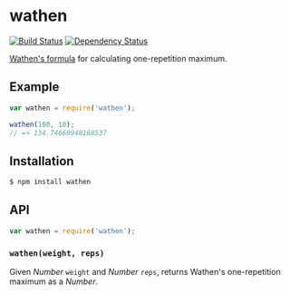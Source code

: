 # wathen

[![Build Status][travis-svg]][travis]
[![Dependency Status][gemnasium-svg]][gemnasium]

[Wathen's formula][1] for calculating one-repetition maximum.

## Example

``` javascript
var wathen = require('wathen');

wathen(100, 10);
// => 134.74669948168537
```

## Installation

``` bash
$ npm install wathen
```

## API

``` javascript
var wathen = require('wathen');
```

### `wathen(weight, reps)`

Given _Number_ `weight` and _Number_ `reps`, returns Wathen's one-repetition
maximum as a _Number_.


   [1]: https://en.wikipedia.org/wiki/One-repetition_maximum#Wathen
   [travis]: https://travis-ci.org/KenanY/wathen
   [travis-svg]: https://img.shields.io/travis/KenanY/wathen.svg
   [gemnasium]: https://gemnasium.com/KenanY/wathen
   [gemnasium-svg]: https://img.shields.io/gemnasium/KenanY/wathen.svg
